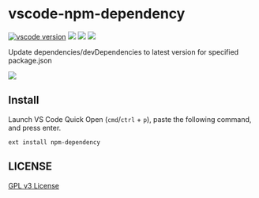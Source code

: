 # vscode-npm-dependency

[![vscode version][vs-image]][vs-url]
![][install-url]
![][rate-url]
![][license-url]

Update dependencies/devDependencies to latest version for specified package.json

![](https://raw.githubusercontent.com/leftstick/vscode-npm-dependency/master/images/npmDependency.gif)

## Install

Launch VS Code Quick Open (`cmd`/`ctrl` + `p`), paste the following command, and press enter.

```
ext install npm-dependency
```

## LICENSE ##

[GPL v3 License](https://raw.githubusercontent.com/leftstick/vscode-npm-dependency/master/LICENSE)


[vs-url]: https://marketplace.visualstudio.com/items?itemName=howardzuo.vscode-npm-dependency
[vs-image]: http://vsmarketplacebadge.apphb.com/version/howardzuo.vscode-npm-dependency.svg
[install-url]: http://vsmarketplacebadge.apphb.com/installs/howardzuo.vscode-npm-dependency.svg
[rate-url]: http://vsmarketplacebadge.apphb.com/rating/howardzuo.vscode-npm-dependency.svg
[license-url]: https://img.shields.io/github/license/leftstick/vscode-npm-dependency.svg
